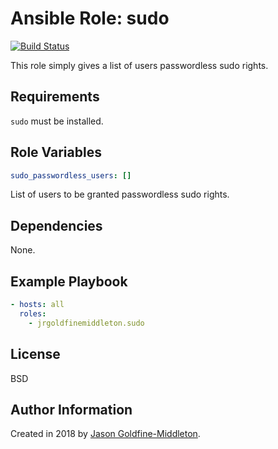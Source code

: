 Ansible Role: sudo
=========

[![Build Status](https://travis-ci.org/jrgoldfinemiddleton/ansible-role-sudo.svg?branch=master)](https://travis-ci.org/jrgoldfinemiddleton/ansible-role-sudo)

This role simply gives a list of users passwordless sudo rights.

Requirements
------------

`sudo` must be installed.

Role Variables
--------------

```yaml
sudo_passwordless_users: []
```

List of users to be granted passwordless sudo rights.

Dependencies
------------

None.

Example Playbook
----------------

```yaml
- hosts: all
  roles:
    - jrgoldfinemiddleton.sudo
```

License
-------

BSD

Author Information
------------------

Created in 2018 by [Jason Goldfine-Middleton](https://github.com/jrgoldfinemiddleton).
